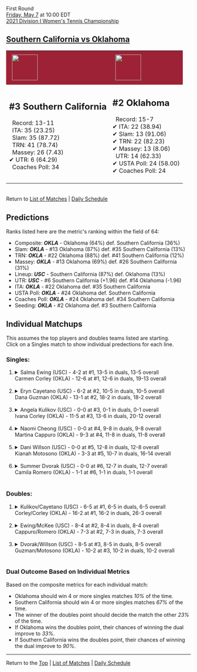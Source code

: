 First Round[](#top)<a name="top"></a>  
[Friday, May 7](../../schedule/05-07.md) at 10:00 EDT  
[2021 Division I Women's Tennis Championship](../index.md)  
## [Southern California vs Oklahoma](https://www.ncaa.com/game/5833668)  

<table><tr style="background-color: #d9d9d9 !important"><td style="background-color: #9D2235 !important"><img src="https://www.ncaa.com/sites/default/files/images/logos/schools/s/southern-california.70.png" width="70" height="70" style="padding: 8px;" /></td><td style="background-color: #9D2235 !important"><img src="https://www.ncaa.com/sites/default/files/images/logos/schools/o/oklahoma.70.png" width="70" height="70" style="padding: 8px;" /></td></tr><tr>
<td>  

<h2>#3 Southern California</h2>  
&nbsp; Record: 13-11<br>  
&nbsp; ITA: 35 (23.25)<br>  
&nbsp; Slam: 35 (87.72)<br>  
&nbsp; TRN: 41 (78.74)<br>  
&nbsp; Massey: 26 (7.43)<br>  
&#10004; UTR: 6 (64.29)<br>  
&nbsp; Coaches Poll: 34<br>  
<br>  

</td>
<td>  

<h2>#2 Oklahoma</h2>  
&nbsp; Record: 15-7<br>  
&#10004; ITA: 22 (38.94)<br>  
&#10004; Slam: 13 (91.06)<br>  
&#10004; TRN: 22 (82.23)<br>  
&#10004; Massey: 13 (8.06)<br>  
&nbsp; UTR: 14 (62.33)<br>  
&#10004; USTA Poll: 24 (58.00)<br>  
&#10004; Coaches Poll: 24<br>  
<br>  

</td>
</tr></table>  


<br>Return to [List of Matches](../index.md) &#124; [Daily Schedule](../../schedule/05-07.md)

## Predictions  

Ranks listed here are the metric's ranking within the field of 64:  
- Composite: ***OKLA*** - Oklahoma (64%) def. Southern California (36%)  
- Slam: ***OKLA*** - #13 Oklahoma (87%) def. #35 Southern California (13%)  
- TRN: ***OKLA*** - #22 Oklahoma (88%) def. #41 Southern California (12%)  
- Massey: ***OKLA*** - #13 Oklahoma (69%) def. #26 Southern California (31%)  
- Lineup: ***USC*** - Southern California (87%) def. Oklahoma (13%)  
- UTR: ***USC*** - #6 Southern California (+1.96) def. #14 Oklahoma (-1.96)  
- ITA: ***OKLA*** - #22 Oklahoma def. #35 Southern California  
- USTA Poll: ***OKLA*** - #24 Oklahoma def. Southern California  
- Coaches Poll: ***OKLA*** - #24 Oklahoma def. #34 Southern California  
- Seeding: ***OKLA*** - #2 Oklahoma def. #3 Southern California  

## Individual Matchups  
This assumes the top players and doubles teams listed are starting.  
Click on a Singles match to show individual predections for each line.  

### Singles:  

<ol>
<li><details>
<summary markdown="span">Salma Ewing (USC) - 4-2 at #1, 13-5 in duals, 13-5 overall<br>Carmen Corley (OKLA) - 12-6 at #1, 12-6 in duals, 19-13 overall</summary>
<h4>Predictions</h4><ul>
<li>Composite: <b><i>USC</i></b> - Ewing (68%) def. Corley (32%)</li>  
<li>Slam: <b><i>USC</i></b> - Ewing (62%) def. Corley (38%)</li>  
<li>TRN: <b><i>USC</i></b> - Ewing (84%) def. Corley (16%)</li>  
<li>Massey: <b><i>OKLA</i></b> - Corley (51%) def. Ewing (49%)</li>  
<li>UTR: <b><i>USC</i></b> - Ewing (79%) def. Corley (21%)</li>  
<li>ITA: <b><i>USC</i></b> - Ewing (14.56) def. Corley (9.20)</li>  
</ul>
</details>&nbsp;</li>
<li><details>
<summary markdown="span">Eryn Cayetano (USC) - 6-2 at #2, 10-5 in duals, 10-5 overall<br>Dana Guzman (OKLA) - 13-1 at #2, 18-2 in duals, 18-2 overall</summary>
<h4>Predictions</h4><ul>
<li>Composite: <b><i>USC</i></b> - Cayetano (51%) def. Guzman (49%)</li>  
<li>Slam: <b><i>USC</i></b> - Cayetano (55%) def. Guzman (45%)</li>  
<li>TRN: <b><i>USC</i></b> - Cayetano (51%) def. Guzman (49%)</li>  
<li>Massey: <b><i>OKLA</i></b> - Guzman (66%) def. Cayetano (34%)</li>  
<li>UTR: <b><i>USC</i></b> - Cayetano (65%) def. Guzman (35%)</li>  
<li>ITA: <b><i>OKLA</i></b> - Guzman (9.21) def. Cayetano (5.85)</li>  
</ul>
</details>&nbsp;</li>
<li><details>
<summary markdown="span">Angela Kulikov (USC) - 0-0 at #3, 0-1 in duals, 0-1 overall<br>Ivana Corley (OKLA) - 11-5 at #3, 13-6 in duals, 20-12 overall</summary>
<h4>Predictions</h4><ul>
<li>Composite: <b><i>USC</i></b> - Kulikov (51%) def. Corley (49%)</li>  
<li>Slam: <b><i>OKLA</i></b> - Corley (63%) def. Kulikov (37%)</li>  
<li>TRN: <b><i>OKLA</i></b> - Corley (84%) def. Kulikov (16%)</li>  
<li>Massey: <b><i>USC</i></b> - Kulikov (81%) def. Corley (19%)</li>  
<li>UTR: <b><i>USC</i></b> - Kulikov (70%) def. Corley (30%)</li>  
<li>ITA: <b><i>USC</i></b> - # Kulikov def. Corley (6.90)</li>  
</ul>
</details>&nbsp;</li>
<li><details>
<summary markdown="span">Naomi Cheong (USC) - 0-0 at #4, 9-8 in duals, 9-8 overall<br>Martina Cappuro (OKLA) - 9-3 at #4, 11-8 in duals, 11-8 overall</summary>
<h4>Predictions</h4><ul>
<li>Composite: <b><i>USC</i></b> - Cheong (75%) def. Cappuro (25%)</li>  
<li>Slam: <b><i>USC</i></b> - Cheong (81%) def. Cappuro (19%)</li>  
<li>TRN: <b><i>USC</i></b> - Cheong (78%) def. Cappuro (22%)</li>  
<li>Massey: <b><i>USC</i></b> - Cheong (58%) def. Cappuro (42%)</li>  
<li>UTR: <b><i>USC</i></b> - Cheong (80%) def. Cappuro (20%)</li>  
<li>ITA: <b><i>USC</i></b> - Cheong (4.19) def. Cappuro (1.84)</li>  
</ul>
</details>&nbsp;</li>
<li><details>
<summary markdown="span">Dani Willson (USC) - 0-0 at #5, 12-8 in duals, 12-8 overall<br>Kianah Motosono (OKLA) - 3-3 at #5, 10-7 in duals, 16-14 overall</summary>
<h4>Predictions</h4><ul>
<li>Composite: <b><i>USC</i></b> - Willson (75%) def. Motosono (25%)</li>  
<li>Slam: <b><i>USC</i></b> - Willson (78%) def. Motosono (22%)</li>  
<li>TRN: <b><i>USC</i></b> - Willson (77%) def. Motosono (23%)</li>  
<li>Massey: <b><i>USC</i></b> - Willson (67%) def. Motosono (33%)</li>  
<li>UTR: <b><i>USC</i></b> - Willson (77%) def. Motosono (23%)</li>  
<li>ITA: <b><i>USC</i></b> - Willson (1.74) def. Motosono (1.65)</li>  
</ul>
</details>&nbsp;</li>
<li><details>
<summary markdown="span">Summer Dvorak (USC) - 0-0 at #6, 12-7 in duals, 12-7 overall<br>Camila Romero (OKLA) - 1-1 at #6, 1-1 in duals, 1-1 overall</summary>
<h4>Predictions</h4><ul>
<li>Composite: <b><i>USC</i></b> - Dvorak (75%) def. Romero (25%)</li>  
<li>Slam: <b><i>USC</i></b> - Dvorak (67%) def. Romero (33%)</li>  
<li>TRN: <b><i>USC</i></b> - Dvorak (86%) def. Romero (14%)</li>  
<li>Massey: <b><i>USC</i></b> - Dvorak (62%) def. Romero (38%)</li>  
<li>UTR: <b><i>USC</i></b> - Dvorak (83%) def. Romero (17%)</li>  
<li>ITA: <b><i>OKLA</i></b> - # Romero def. Dvorak (1.85)</li>  
</ul>
</details>&nbsp;</li>
</ol>

### Doubles:  

<ol>
<li><details>
<summary markdown="span">Kulikov/Cayetano (USC) - 6-5 at #1, 6-5 in duals, 6-5 overall<br>Corley/Corley (OKLA) - 16-2 at #1, 16-2 in duals, 26-3 overall</summary>
<br>Sorry, we don't have any metrics for this match
</details>&nbsp;</li>
<li><details>
<summary markdown="span">Ewing/McKee (USC) - 8-4 at #2, 8-4 in duals, 8-4 overall<br>Cappuro/Romero (OKLA) - 7-3 at #2, 7-3 in duals, 7-3 overall</summary>
<br>Sorry, we don't have any metrics for this match
</details>&nbsp;</li>
<li><details>
<summary markdown="span">Dvorak/Willson (USC) - 8-5 at #3, 8-5 in duals, 8-5 overall<br>Guzman/Motosono (OKLA) - 10-2 at #3, 10-2 in duals, 10-2 overall</summary>
<br>Sorry, we don't have any metrics for this match
</details>&nbsp;</li>
</ol>

### Dual Outcome Based on Individual Metrics  
  
Based on the composite metrics for each individual match:  
- Oklahoma should win 4 or more singles matches *10%* of the time.  
- Southern California should win 4 or more singles matches *67%* of the time.  
- The winner of the doubles point should decide the match the other *23%* of the time.  
- If Oklahoma wins the doubles point, their chances of winning the dual improve to *33%*.  
- If Southern California wins the doubles point, their chances of winning the dual improve to *90%*.  
  
------

Return to the [Top](#top) &#124; [List of Matches](../index.md) &#124; [Daily Schedule](../../schedule/05-07.md)  

